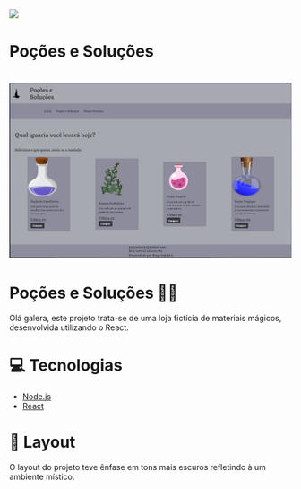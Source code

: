 <img src="/web/src/assets/logo.png">
<h1>Poções e Soluções<h1/>
<img src="presentation.png">

# Poções e Soluções 🧙‍♂️

Olá galera, este projeto trata-se de uma loja fictícia de materiais mágicos, desenvolvida utilizando o React.

# 💻 Tecnologias
* <a href="https://nodejs.org/en/">Node.js<a/>
* <a href="https://pt-br.reactjs.org">React<a/>

# 🎨 Layout

O layout do projeto teve ênfase em tons mais escuros refletindo à um ambiente místico.
